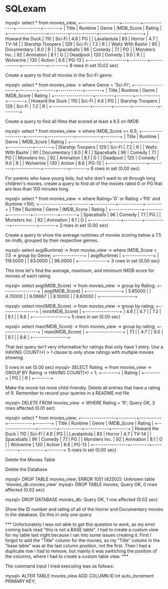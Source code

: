# SQLexam

mysql> select * from movies_view;
+-------------------+---------+-------------+------------+--------+
| Title             | Runtime | Genre       | IMDB_Score | Rating |
+-------------------+---------+-------------+------------+--------+
| Howard the Duck   |     110 | Sci-Fi      |        4.6 | PG     |
| Lavalantula       |      83 | Horror      |        4.7 | TV-14  |
| Starship Troopers |     129 | Sci-Fi      |        7.2 | R      |
| Waltz With Bashir |      90 | Documentary |        8.0 | R      |
| Spaceballs        |      96 | Comedy      |        7.1 | PG     |
| Monsters Inc.     |      92 | Animation   |        8.1 | G      |
| Deadpool          |     120 | Comedy      |        9.0 | R      |
| Wolverine         |     130 | Action      |        8.6 | PG-13  |
+-------------------+---------+-------------+------------+--------+
8 rows in set (0.02 sec)




Create a query to find all movies in the Sci-Fi genre.

mysql> select * from movies_view
    -> where Genre = 'Sci-Fi';
+-------------------+---------+--------+------------+--------+
| Title             | Runtime | Genre  | IMDB_Score | Rating |
+-------------------+---------+--------+------------+--------+
| Howard the Duck   |     110 | Sci-Fi |        4.6 | PG     |
| Starship Troopers |     129 | Sci-Fi |        7.2 | R      |
+-------------------+---------+--------+------------+--------+




Create a query to find all films that scored at least a 6.5 on IMDB

mysql> select * from movies_view
    -> where IMDB_Score >= 6.5;
+-------------------+---------+-------------+------------+--------+
| Title             | Runtime | Genre       | IMDB_Score | Rating |
+-------------------+---------+-------------+------------+--------+
| Starship Troopers |     129 | Sci-Fi      |        7.2 | R      |
| Waltz With Bashir |      90 | Documentary |        8.0 | R      |
| Spaceballs        |      96 | Comedy      |        7.1 | PG     |
| Monsters Inc.     |      92 | Animation   |        8.1 | G      |
| Deadpool          |     120 | Comedy      |        9.0 | R      |
| Wolverine         |     130 | Action      |        8.6 | PG-13  |
+-------------------+---------+-------------+------------+--------+
6 rows in set (0.00 sec)




For parents who have young kids, but who don't want to sit through long children's movies, create a query to find all of the movies rated G or PG that are less than 100 minutes long.

mysql> select * from movies_view
    -> where Rating='G' or Rating ='PG' and Runtime <100;
+---------------+---------+-----------+------------+--------+
| Title         | Runtime | Genre     | IMDB_Score | Rating |
+---------------+---------+-----------+------------+--------+
| Spaceballs    |      96 | Comedy    |        7.1 | PG     |
| Monsters Inc. |      92 | Animation |        8.1 | G      |
+---------------+---------+-----------+------------+--------+
2 rows in set (0.00 sec)




Create a query to show the average runtimes of movies scoring below a 7.5 on imdb, grouped by their respective genres.

mysql> select avg(Runtime)
    -> from movies_view
    -> where IMDB_Score < 7.5
    -> group by Genre;
+--------------+
| avg(Runtime) |
+--------------+
|     119.5000 |
|      83.0000 |
|      96.0000 |
+--------------+
3 rows in set (0.00 sec)




This time let's find the average, maximum, and minimum IMDB score for movies of each rating.

mysql> select avg(IMDB_Score)
    -> from movies_view
    -> group by Rating;
+-----------------+
| avg(IMDB_Score) |
+-----------------+
|         5.85000 |
|         4.70000 |
|         8.06667 |
|         8.10000 |
|         8.60000 |
+-----------------+

mysql> select min(IMDB_Score)
    -> from movies_view
    -> group by rating;
+-----------------+
| min(IMDB_Score) |
+-----------------+
|             4.6 |
|             4.7 |
|             7.2 |
|             8.1 |
|             8.6 |
+-----------------+
5 rows in set (0.00 sec)

mysql> select max(IMDB_Score)
    -> from movies_view
    -> group by rating;
+-----------------+
| max(IMDB_Score) |
+-----------------+
|             7.1 |
|             4.7 |
|             9.0 |
|             8.1 |
|             8.6 |
+-----------------+




That last query isn't very informative for ratings that only have 1 entry. Use a HAVING COUNT(*) > 1 clause to only show ratings with multiple movies showing.

5 rows in set (0.00 sec)
mysql> SELECT Rating
    -> from movies_view
    -> GROUP BY Rating
    -> HAVING COUNT(*) > 1;
+--------+
| Rating |
+--------+
| PG     |
| R      |
+--------+




Make the movie list more child-friendly. Delete all entries that have a rating of R. Remember to record your queries in a README.md file

mysql> DELETE FROM movies_view
    -> WHERE Rating = 'R';
Query OK, 3 rows affected (0.01 sec)

mysql> select * from movies_view;
+-----------------+---------+-----------+------------+--------+
| Title           | Runtime | Genre     | IMDB_Score | Rating |
+-----------------+---------+-----------+------------+--------+
| Howard the Duck |     110 | Sci-Fi    |        4.6 | PG     |
| Lavalantula     |      83 | Horror    |        4.7 | TV-14  |
| Spaceballs      |      96 | Comedy    |        7.1 | PG     |
| Monsters Inc.   |      92 | Animation |        8.1 | G      |
| Wolverine       |     130 | Action    |        8.6 | PG-13  |
+-----------------+---------+-----------+------------+--------+
5 rows in set (0.00 sec)




Delete the Movies Table

Delete the Database

mysql> DROP TABLE movies_view;
ERROR 1051 (42S02): Unknown table 'movies_db.movies_view'
mysql> DROP TABLE movies;
Query OK, 0 rows affected (0.02 sec)

mysql> DROP DATABASE movies_db;
Query OK, 1 row affected (0.02 sec)




Show the ID number and rating of all of the Horror and Documentary movies in the database. Do this in only one query.

*** Unfortunately I was not able to get this question to work, as my error coming back read "this is not a BASE table". I had to create a custom view for my table last night because I ran into some issues creating it. First I forgot to add the "Title" column for the movies, so my "Title" column in the "base table" was at the last column position, not the first. Then I had a duplicate row i had to remove, but mainly it was switiching the position of the columns, where I had to create a custom table view. ***

The command input I tried executing was as follows:

mysql> ALTER TABLE movies_view ADD COLUMN ID int auto_increment PRIMARY KEY;
